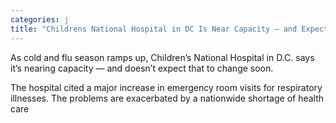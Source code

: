 ```yaml
---
categories: j
title: "Childrens National Hospital in DC Is Near Capacity — and Expects to Stay That Way"
---
```


As cold and flu season ramps up, Children’s National Hospital in D.C. says it’s nearing capacity — and doesn’t expect that to change soon.



The hospital cited a major increase in emergency room visits for respiratory illnesses. The problems are exacerbated by a nationwide shortage of health care 